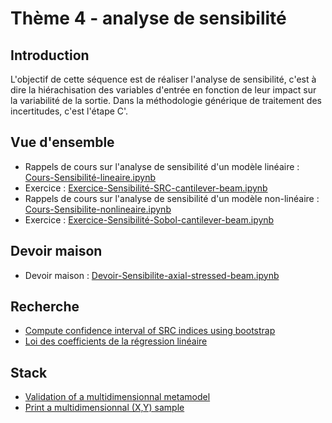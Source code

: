 # Thème 4 - analyse de sensibilité
## Introduction
L'objectif de cette séquence est de réaliser l'analyse de sensibilité, c'est à dire la hiérachisation des variables d'entrée en fonction de leur impact sur la variabilité de la sortie. Dans la méthodologie générique de traitement des incertitudes, c'est l'étape C'.

## Vue d'ensemble
- Rappels de cours sur l'analyse de sensibilité d'un modèle linéaire : [Cours-Sensibilité-lineaire.ipynb](https://github.com/mbaudin47/otsupgalilee-eleve/blob/master/4-Sensibilite/Cours-Sensibilite-lineaire.ipynb)
- Exercice : [Exercice-Sensibilité-SRC-cantilever-beam.ipynb](https://github.com/mbaudin47/otsupgalilee-eleve/blob/master/4-Sensibilite/Exercice_Sensibilite_SRC_cantilever_beam.ipynb)
- Rappels de cours sur l'analyse de sensibilité d'un modèle non-linéaire : [Cours-Sensibilite-nonlineaire.ipynb](https://github.com/mbaudin47/otsupgalilee-eleve/blob/master/4-Sensibilite/Cours-Sensibilite-nonlineaire.ipynb)
- Exercice : [Exercice-Sensibilité-Sobol-cantilever-beam.ipynb](https://github.com/mbaudin47/otsupgalilee-eleve/blob/master/4-Sensibilite/Exercice-Sensibilite-Sobol-cantilever-beam.ipynb)

## Devoir maison
- Devoir maison : [Devoir-Sensibilite-axial-stressed-beam.ipynb](https://github.com/mbaudin47/otsupgalilee-eleve/blob/master/4-Sensibilite/Devoir-Sensibilite-axial-stressed-beam.ipynb)

## Recherche
- [Compute confidence interval of SRC indices using bootstrap](https://github.com/mbaudin47/otsupgalilee-eleve/blob/master/4-Sensibilite/Exercice_SRC_with_bootstrap.ipynb)
- [Loi des coefficients de la régression linéaire](https://github.com/mbaudin47/otsupgalilee-eleve/blob/master/4-Sensibilite/Exercice_lois_des_coefficients_r%C3%A9gression_lin%C3%A9aire.ipynb)

## Stack
- [Validation of a multidimensionnal metamodel](https://github.com/mbaudin47/otsupgalilee-eleve/blob/Seance1/4-Sensibilite/Stack/validation-metamodel-multidimensional.ipynb)
- [Print a multidimensionnal (X,Y) sample](https://github.com/mbaudin47/otsupgalilee-eleve/blob/Seance1/4-Sensibilite/Stack/print-multidimension-XY-sample.ipynb)
